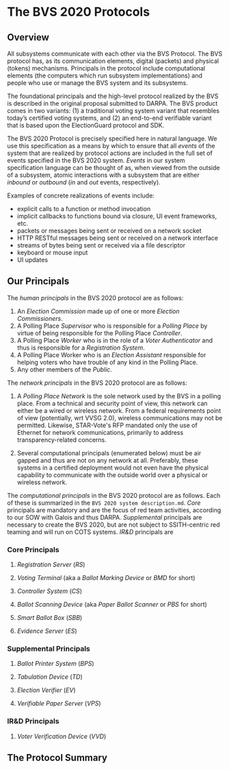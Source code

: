 # The BVS 2020 Protocols

## Overview

All subsystems communicate with each other via the BVS Protocol.  The
BVS protocol has, as its communication elements, digital (packets) and
physical (tokens) mechanisms.  Principals in the protocol include
computational elements (the computers which run subsystem
implementations) and people who use or manage the BVS system and its
subsystems.

The foundational principals and the high-level protocol realized by
the BVS is described in the original proposal submitted to DARPA.  The
BVS product comes in two variants: (1) a traditional voting system
variant that resembles today’s certified voting systems, and (2) an
end-to-end verifiable variant that is based upon the ElectionGuard
protocol and SDK.

The BVS 2020 Protocol is precisely specified here in natural language.
We use this specification as a means by which to ensure that all *events*
of the system that are realized by protocol actions are included in the
full set of events specified in the BVS 2020 system.  *Events* in our
system specification language can be thought of as, when viewed from the
outside of a subsystem, atomic interactions with a subsystem that
are either *inbound* or *outbound* (*in* and *out* events, respectively).

Examples of concrete realizations of events include:
 - explicit calls to a function or method invocation
 - implicit callbacks to functions bound via closure, UI event frameworks, etc.
 - packets or messages being sent or received on a network socket
 - HTTP RESTful messages being sent or received on a network interface
 - streams of bytes being sent or received via a file descriptor
 - keyboard or mouse input
 - UI updates

## Our Principals

The *human principals* in the BVS 2020 protocol are as follows:

1. An *Election Commission* made up of one or more *Election
   Commissioners*.
2. A Polling Place *Supervisor* who is responsible for a *Polling
   Place* by virtue of being responsible for the Polling Place
   *Controller*.
3. A Polling Place *Worker* who is in the role of a *Voter
   Authenticator* and thus is responsible for a *Registration System*.
4. A Polling Place Worker who is an *Election Assistant* responsible
   for helping voters who have trouble of any kind in the Polling
   Place.
5. Any other members of the *Public*.

The *network principals* in the BVS 2020 protocol are as follows:

1. A *Polling Place Network* is the sole network used by the BVS in a
   polling place. From a technical and security point of view, this
   network can either be a wired or wireless network.  From a federal
   requirements point of view (potentially, wrt VVSG 2.0), wireless
   communications may not be permitted. Likewise, STAR-Vote's RFP
   mandated only the use of Ethernet for network communications,
   primarily to address transparency-related concerns.
   
2. Several computational principals (enumerated below) must be air
   gapped and thus are not on any network at all. Preferably, these
   systems in a certified deployment would not even have the physical
   capability to communicate with the outside world over a physical or
   wireless network.

The *computational principals* in the BVS 2020 protocol are as
follows.  Each of these is summarized in the `BVS 2020 system
description.md`. *Core* principals are mandatory and are the focus of
red team activities, according to our SOW with Galois and thus DARPA.
*Supplemental* principals are necessary to create the BVS 2020, but
are not subject to SSITH-centric red teaming and will run on COTS
systems.  *IR&D* principals are 

### Core Principals

1. *Registration Server* (*RS*)

2. *Voting Terminal* (aka a *Ballot Marking Device* or *BMD* for
   short)

3. *Controller System* (*CS*)

4. *Ballot Scanning Device* (aka *Paper Ballot Scanner* or *PBS* for
   short)

5. *Smart Ballot Box* (*SBB*)

6. *Evidence Server* (*ES*)

### Supplemental Principals

1. *Ballot Printer System* (*BPS*)

2. *Tabulation Device* (*TD*)

3. *Election Verifier* (*EV*)

4. *Verifiable Paper Server* (*VPS*)

### IR&D Principals

1. *Voter Verification Device* (*VVD*)

## The Protocol Summary



